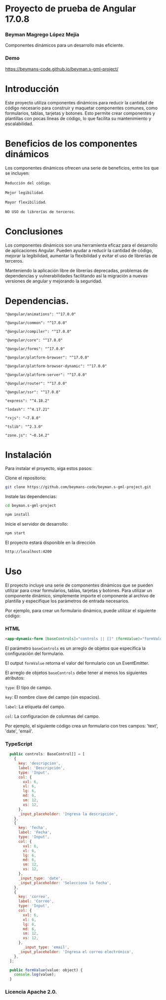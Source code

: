 # Proyecto de prueba de Angular 17.0.8

### <a name="name"></a> Beyman Magrego López Mejía

Componentes dinámicos para un desarrollo más eficiente.

### <a name="name"></a> Demo

https://beymans-code.github.io/beyman.s-gml-project/

# Introducción

Este proyecto utiliza componentes dinámicos para reducir la cantidad de código necesario para construir y maquetar componentes comunes, como formularios, tablas, tarjetas y botones. Esto permite crear componentes y plantillas con pocas líneas de código, lo que facilita su mantenimiento y escalabilidad.

# Beneficios de los componentes dinámicos

Los componentes dinámicos ofrecen una serie de beneficios, entre los que se incluyen:

`Reducción del código`.

`Mejor legibilidad`.

`Mayor flexibilidad`.

`NO USO de librerías de terceros`.

# Conclusiones

Los componentes dinámicos son una herramienta eficaz para el desarrollo de aplicaciones Angular. Pueden ayudar a reducir la cantidad de código, mejorar la legibilidad, aumentar la flexibilidad y evitar el uso de librerías de terceros.

Manteniendo la aplicación libre de librerías deprecadas, problemas de dependencias y vulnerabilidades facilitando así la migración a nuevas versiones de angular y mejorando la seguridad.

# Dependencias.

`"@angular/animations": "^17.0.0"`

`"@angular/common": "^17.0.0"`

`"@angular/compiler": "^17.0.0"`

`"@angular/core": "^17.0.0"`

`"@angular/forms": "^17.0.0"`

`"@angular/platform-browser": "^17.0.0"`

`"@angular/platform-browser-dynamic": "^17.0.0"`

`"@angular/platform-server": "^17.0.0"`

`"@angular/router": "^17.0.0"`

`"@angular/ssr": "^17.0.8"`

`"express": "^4.18.2"`

`"lodash": "^4.17.21"`

`"rxjs": "~7.8.0"`

`"tslib": "^2.3.0"`

`"zone.js": "~0.14.2"`

# Instalación

Para instalar el proyecto, siga estos pasos:

Clone el repositorio:

```bash
git clone https://github.com/beymans-code/beyman.s-gml-project.git
```

Instale las dependencias:

```bash
cd beyman.s-gml-project
```

```bash
npm install
```

Inicie el servidor de desarrollo:

```bash
npm start
```

El proyecto estará disponible en la dirección

```bash
http://localhost:4200
```

# Uso

El proyecto incluye una serie de componentes dinámicos que se pueden utilizar para crear formularios, tablas, tarjetas y botones. Para utilizar un componente dinámico, simplemente importe el componente al archivo de plantilla y especifique los parámetros de entrada necesarios.

Por ejemplo, para crear un formulario dinámico, puede utilizar el siguiente código:

### <a name="html"></a> HTML

```html
<app-dynamic-form [baseControls]="controls || []" (formValue)="formValue($event)"></app-dynamic-form>
```

El parámetro `baseControls` es un arreglo de objetos que especifica la configuración del formulario.

El output `formValue` retorna el valor del formulario con un EventEmitter.

El arreglo de objetos `baseControls` debe tener al menos los siguientes atributos:

`type`: El tipo de campo.

`key`: El nombre clave del campo (sin espacios).

`label`: La etiqueta del campo.

`col`: La configuracion de columnas del campo.

Por ejemplo, el siguiente código crea un formulario con tres campos: 'text', 'date', 'email'.

### <a name="TypeScript"></a> TypeScript

```javascript
  public controls: BaseControl[] = [
    {
      key: 'descripcion',
      label: 'Descripción',
      type: 'Input',
      col: {
        xxl: 6,
        xl: 6,
        lg: 6,
        md: 6,
        sm: 12,
        xs: 12,
      },
      _input_placeholder: 'Ingresa la descripción',
    },
    {
      key: 'fecha',
      label: 'Fecha',
      type: 'Input',
      col: {
        xxl: 6,
        xl: 6,
        lg: 6,
        md: 6,
        sm: 12,
        xs: 12,
      },
      _input_type: 'date',
      _input_placeholder: 'Selecciona la fecha',
    },
    {
      key: 'correo',
      label: 'Correo',
      type: 'Input',
      col: {
        xxl: 6,
        xl: 6,
        lg: 6,
        md: 6,
        sm: 12,
        xs: 12,
      },
        _input_type: 'email',
      _input_placeholder: 'Ingresa el correo electrónico',
    },
  ];

  public formValue(value: object) {
    console.log(value);
  }
```

### <a name="Licencia"></a> Licencia Apache 2.0.
